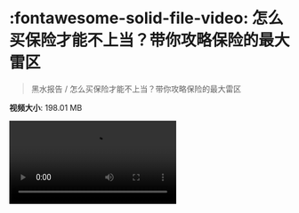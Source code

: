 # :fontawesome-solid-file-video: 怎么买保险才能不上当？带你攻略保险的最大雷区

> 黑水报告 / 怎么买保险才能不上当？带你攻略保险的最大雷区

**视频大小**: 198.01 MB

<div class="video"><video src="https://file.hsyhx.top/archive/黑水报告/怎么买保险才能不上当？带你攻略保险的最大雷区.mp4" controls preload>🤔 您的浏览器不支持 video 标签</video></div>